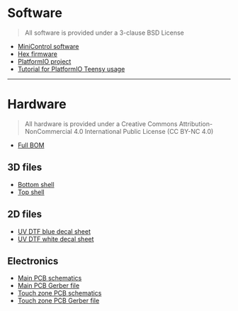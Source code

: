 
# **Software** 

> All software is provided under a 3-clause BSD License

* [MiniControl software](https://github.com/BenjaminPoilve/MiniChord/tree/main/firmware/mini_control)
* [Hex firmware](https://github.com/BenjaminPoilve/MiniChord/blob/main/firmware/firmware.hex)
* [PlatformIO project](https://github.com/BenjaminPoilve/MiniChord/tree/main/firmware)
* [Tutorial for PlatformIO Teensy usage](https://forum.pjrc.com/index.php?threads/tutorial-how-to-use-platformio-visual-code-studio-for-teensy.66674/)

<hr>


# **Hardware**

> All hardware is provided under a Creative Commons Attribution-NonCommercial 4.0 International Public
License (CC BY-NC 4.0)

* [Full BOM](https://github.com/BenjaminPoilve/MiniChord/blob/main/hardware/full_BOM.csv)

## 3D files

* [Bottom shell](https://github.com/BenjaminPoilve/MiniChord/blob/main/hardware/3D/rendering/render_v9_bottom.scad.stl) 
* [Top shell](https://github.com/BenjaminPoilve/MiniChord/blob/main/hardware/3D/rendering/render_v9_top1_5.scad.stl)

## 2D files 

* [UV DTF blue decal sheet](https://github.com/BenjaminPoilve/MiniChord/blob/main/hardware/graphics/print_decal_blue.pdf)
* [UV DTF white decal sheet](https://github.com/BenjaminPoilve/MiniChord/blob/main/hardware/graphics/print_deca_white.pdf)

## Electronics

* [Main PCB schematics](https://github.com/BenjaminPoilve/MiniChord/blob/main/hardware/PCB/miniChord_main_PCB/MiniChord.pdf)
* [Main PCB Gerber file](https://github.com/BenjaminPoilve/MiniChord/tree/main/hardware/PCB/miniChord_main_PCB/gerber)
* [Touch zone PCB schematics](https://github.com/BenjaminPoilve/MiniChord/blob/main/hardware/PCB/additional%20PCB/touch_zone.pdf)
* [Touch zone PCB Gerber file](https://github.com/BenjaminPoilve/MiniChord/tree/main/hardware/PCB/additional%20PCB/gerber)

